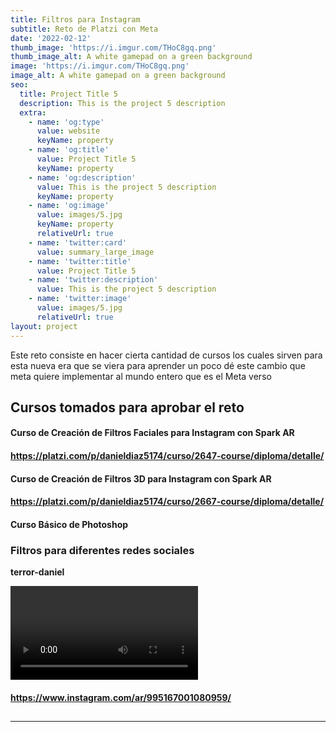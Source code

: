 ```yaml
---
title: Filtros para Instagram
subtitle: Reto de Platzi con Meta
date: '2022-02-12'
thumb_image: 'https://i.imgur.com/THoC8gq.png'
thumb_image_alt: A white gamepad on a green background
image: 'https://i.imgur.com/THoC8gq.png'
image_alt: A white gamepad on a green background
seo:
  title: Project Title 5
  description: This is the project 5 description
  extra:
    - name: 'og:type'
      value: website
      keyName: property
    - name: 'og:title'
      value: Project Title 5
      keyName: property
    - name: 'og:description'
      value: This is the project 5 description
      keyName: property
    - name: 'og:image'
      value: images/5.jpg
      keyName: property
      relativeUrl: true
    - name: 'twitter:card'
      value: summary_large_image
    - name: 'twitter:title'
      value: Project Title 5
    - name: 'twitter:description'
      value: This is the project 5 description
    - name: 'twitter:image'
      value: images/5.jpg
      relativeUrl: true
layout: project
---
```

Este reto consiste en hacer cierta cantidad de cursos los cuales sirven para esta nueva era que se viera para aprender un poco dé este cambio que meta quiere implementar al mundo entero que es el Meta verso

## **Cursos tomados para aprobar el reto**

#### Curso de Creación de Filtros Faciales para Instagram con Spark AR

#### <https://platzi.com/p/danieldiaz5174/curso/2647-course/diploma/detalle/>

#### Curso de Creación de Filtros 3D para Instagram con Spark AR

#### <https://platzi.com/p/danieldiaz5174/curso/2667-course/diploma/detalle/>

#### Curso Básico de Photoshop&#xA;&#xA;

### **Filtros para diferentes redes sociales**

**terror-daniel**

![](https://cdn.fbsbx.com/v/t65.23977-21/271494556_891578744856464_7209111914523840259_n.mp4?_nc_cat=107&ccb=1-5&_nc_sid=56eb5b&_nc_eui2=AeHal9Qu9LnS7tLCYJPBAw1rQL2NJqEt3z5AvY0moS3fPjZ3BoAZroMiKArqDpm2ru8evZv1kJhaE6VDfGDEYboN&_nc_ohc=nyWLeuFCMBoAX_3ueuG&_nc_ht=cdn.fbsbx.com&oh=00_AT_A2fqFJBnS-xtj_cMJ0eJYObMttF26zP5iEMsiRh4ycQ&oe=6209D054)
#### <https://www.instagram.com/ar/995167001080959/>

##

***
